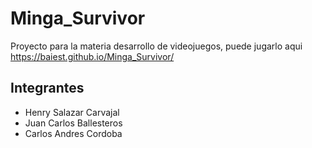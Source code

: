 # Minga_Survivor
Proyecto para la materia desarrollo de videojuegos, puede jugarlo aqui https://baiest.github.io/Minga_Survivor/

## Integrantes
- Henry Salazar Carvajal
- Juan Carlos Ballesteros
- Carlos Andres Cordoba
